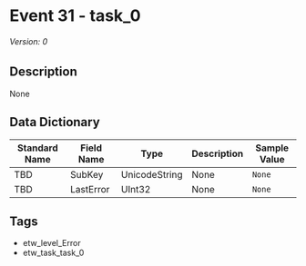 # Event 31 - task_0
###### Version: 0

## Description
None

## Data Dictionary
|Standard Name|Field Name|Type|Description|Sample Value|
|---|---|---|---|---|
|TBD|SubKey|UnicodeString|None|`None`|
|TBD|LastError|UInt32|None|`None`|

## Tags
* etw_level_Error
* etw_task_task_0